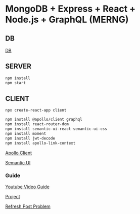 # MongoDB + Express + React + Node.js + GraphQL (MERNG)

## DB

[DB](https://account.mongodb.com/account/login)

## SERVER

```bash
npm install
npm start
```

## CLIENT

```bash
npx create-react-app client

npm install @apollo/client graphql
npm install react-router-dom
npm install semantic-ui-react semantic-ui-css
npm install moment
npm install jwt-decode
npm install apollo-link-context
```

[Apollo Client](https://www.apollographql.com/docs/react/get-started/)


[Semantic UI](https://react.semantic-ui.com/views/card/#types-groups)


### Guide
[Youtube Video Guide](https://www.youtube.com/watch?v=n1mdAPFq2Os&list=PL6EL2EGz4TyHE3fCh6OwVeID8ifAUqzvb&index=2)

[Project](https://github.com/hidjou/classsed-graphql-mern-apollo/tree/master)

[Refresh Post Problem](https://stackoverflow.com/questions/58206190/apollo-usequery-hook-doesnt-get-update-from-cache-with-writequery-method-no)
